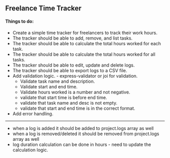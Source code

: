 ## Freelance Time Tracker

#### Things to do:
- Create a simple time tracker for freelancers to track their work hours.
- The tracker should be able to add, remove, and list tasks.
- The tracker should be able to calculate the total hours worked for each task.
- The tracker should be able to calculate the total hours worked for all tasks.
- The tracker should be able to edit, update and delete logs.
- The tracker should be able to export logs to a CSV file.
- Add validation logic. - express-validator or joi for validation. 
    - Validate task name and description.
    - Validate start and end time.
    - Validate hours worked is a number and not negative.
    - validate that start time is before end time.
    - validate that task name and desc is not empty.
    - validate that start and end time is in the correct format.
- Add error handling.



_________________________

- when a log is added it should be added to project.logs array as well
- when a log is removed/deleted it should be removed from project.logs array as well
- log duration calculation can be done in hours - need to update the calculation logic.